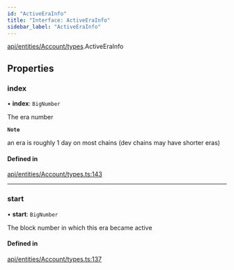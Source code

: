 ```yaml
---
id: "ActiveEraInfo"
title: "Interface: ActiveEraInfo"
sidebar_label: "ActiveEraInfo"
---
```


[api/entities/Account/types](../../../../../../modules/API/Entities/Account/Types/Types.md).ActiveEraInfo

## Properties

### index

• **index**: `BigNumber`

The era number

**`Note`**

an era is roughly 1 day on most chains (dev chains may have shorter eras)

#### Defined in

[api/entities/Account/types.ts:143](https://github.com/PolymeshAssociation/polymesh-sdk/blob/995f17653/src/api/entities/Account/types.ts#L143)

___

### start

• **start**: `BigNumber`

The block number in which this era became active

#### Defined in

[api/entities/Account/types.ts:137](https://github.com/PolymeshAssociation/polymesh-sdk/blob/995f17653/src/api/entities/Account/types.ts#L137)
